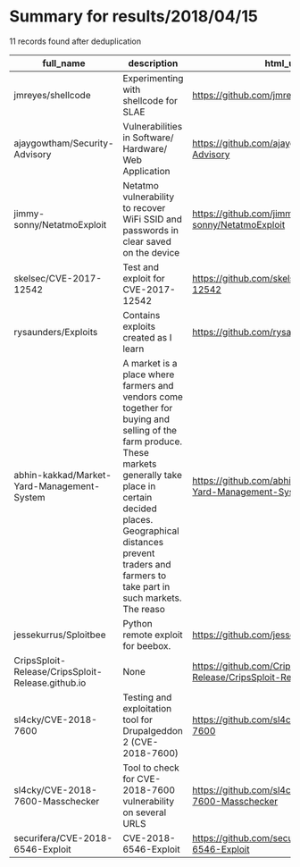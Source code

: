 
# Summary for results/2018/04/15
    
11 records found after deduplication

| full_name | description | html_url | matched_list | matched_count | pushed_at | size | stargazers_count | language | forks_count |
|---------------------------------------------------|------------------------------------------------------------------------------------------------------------------------------------------------------------------------------------------------------------------------------------------------------------------|----------------------------------------------------------------------|-----------------------|-----------------|---------------------------|--------|--------------------|------------|---------------|
| jmreyes/shellcode | Experimenting with shellcode for SLAE | https://github.com/jmreyes/shellcode | ['shellcode'] | 1 | 2018-04-15 19:50:58+00:00 | 10 | 0 | Assembly | 0 |
| ajaygowtham/Security-Advisory | Vulnerabilities in Software/ Hardware/ Web Application | https://github.com/ajaygowtham/Security-Advisory | ['exploit'] | 1 | 2018-04-15 18:33:05+00:00 | 8 | 1 | | 0 |
| jimmy-sonny/NetatmoExploit | Netatmo vulnerability to recover WiFi SSID and passwords in clear saved on the device | https://github.com/jimmy-sonny/NetatmoExploit | ['exploit'] | 1 | 2018-04-15 21:37:28+00:00 | 2998 | 1 | Python | 2 |
| skelsec/CVE-2017-12542 | Test and exploit for CVE-2017-12542 | https://github.com/skelsec/CVE-2017-12542 | ['cve-2', 'exploit'] | 2 | 2018-04-15 12:01:38+00:00 | 10 | 77 | Python | 30 |
| rysaunders/Exploits | Contains exploits created as I learn | https://github.com/rysaunders/Exploits | ['exploit'] | 1 | 2018-04-15 13:29:26+00:00 | 20 | 0 | Python | 0 |
| abhin-kakkad/Market-Yard-Management-System | A market is a place where farmers and vendors come together for buying and selling of the farm produce. These markets generally take place in certain decided places. Geographical distances prevent traders and farmers to take part in such markets. The reaso | https://github.com/abhin-kakkad/Market-Yard-Management-System | ['exploit'] | 1 | 2018-04-15 17:47:39+00:00 | 4584 | 2 | Java | 0 |
| jessekurrus/Sploitbee | Python remote exploit for beebox. | https://github.com/jessekurrus/Sploitbee | ['exploit', 'sploit'] | 2 | 2018-04-15 02:31:34+00:00 | 4 | 2 | Python | 0 |
| CripsSploit-Release/CripsSploit-Release.github.io | None | https://github.com/CripsSploit-Release/CripsSploit-Release.github.io | ['sploit'] | 1 | 2018-04-15 03:46:02+00:00 | 2043 | 0 | HTML | 0 |
| sl4cky/CVE-2018-7600 | Testing and exploitation tool for Drupalgeddon 2 (CVE-2018-7600) | https://github.com/sl4cky/CVE-2018-7600 | ['cve-2', 'exploit'] | 2 | 2018-04-15 12:31:03+00:00 | 9 | 6 | Python | 5 |
| sl4cky/CVE-2018-7600-Masschecker | Tool to check for CVE-2018-7600 vulnerability on several URLS | https://github.com/sl4cky/CVE-2018-7600-Masschecker | ['cve-2'] | 1 | 2018-04-15 14:58:52+00:00 | 2 | 3 | Python | 0 |
| securifera/CVE-2018-6546-Exploit | CVE-2018-6546-Exploit | https://github.com/securifera/CVE-2018-6546-Exploit | ['cve-2', 'exploit'] | 2 | 2018-04-15 21:59:34+00:00 | 2 | 42 | Python | 10 |
